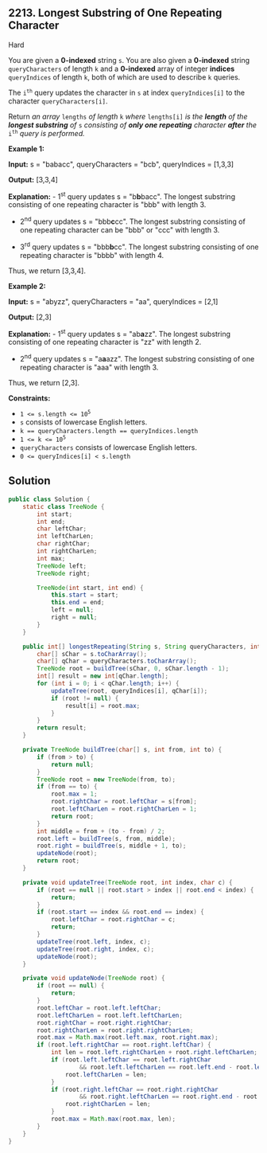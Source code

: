 ## 2213\. Longest Substring of One Repeating Character

Hard

You are given a **0-indexed** string `s`. You are also given a **0-indexed** string `queryCharacters` of length `k` and a **0-indexed** array of integer **indices** `queryIndices` of length `k`, both of which are used to describe `k` queries.

The <code>i<sup>th</sup></code> query updates the character in `s` at index `queryIndices[i]` to the character `queryCharacters[i]`.

Return _an array_ `lengths` _of length_ `k` _where_ `lengths[i]` _is the **length** of the **longest substring** of_ `s` _consisting of **only one repeating** character **after** the_ <code>i<sup>th</sup></code> _query_ _is performed._

**Example 1:**

**Input:** s = "babacc", queryCharacters = "bcb", queryIndices = [1,3,3]

**Output:** [3,3,4]

**Explanation:** - 1<sup>st</sup> query updates s = "b**b**bacc". The longest substring consisting of one repeating character is "bbb" with length 3. 

- 2<sup>nd</sup> query updates s = "bbb**c**cc". The longest substring consisting of one repeating character can be "bbb" or "ccc" with length 3. 

- 3<sup>rd</sup> query updates s = "bbb**b**cc". The longest substring consisting of one repeating character is "bbbb" with length 4. 
  
Thus, we return [3,3,4].

**Example 2:**

**Input:** s = "abyzz", queryCharacters = "aa", queryIndices = [2,1]

**Output:** [2,3]

**Explanation:** - 1<sup>st</sup> query updates s = "ab**a**zz". The longest substring consisting of one repeating character is "zz" with length 2. 

- 2<sup>nd</sup> query updates s = "a**a**azz". The longest substring consisting of one repeating character is "aaa" with length 3. 
  
Thus, we return [2,3].

**Constraints:**

*   <code>1 <= s.length <= 10<sup>5</sup></code>
*   `s` consists of lowercase English letters.
*   `k == queryCharacters.length == queryIndices.length`
*   <code>1 <= k <= 10<sup>5</sup></code>
*   `queryCharacters` consists of lowercase English letters.
*   `0 <= queryIndices[i] < s.length`

## Solution

```java
public class Solution {
    static class TreeNode {
        int start;
        int end;
        char leftChar;
        int leftCharLen;
        char rightChar;
        int rightCharLen;
        int max;
        TreeNode left;
        TreeNode right;

        TreeNode(int start, int end) {
            this.start = start;
            this.end = end;
            left = null;
            right = null;
        }
    }

    public int[] longestRepeating(String s, String queryCharacters, int[] queryIndices) {
        char[] sChar = s.toCharArray();
        char[] qChar = queryCharacters.toCharArray();
        TreeNode root = buildTree(sChar, 0, sChar.length - 1);
        int[] result = new int[qChar.length];
        for (int i = 0; i < qChar.length; i++) {
            updateTree(root, queryIndices[i], qChar[i]);
            if (root != null) {
                result[i] = root.max;
            }
        }
        return result;
    }

    private TreeNode buildTree(char[] s, int from, int to) {
        if (from > to) {
            return null;
        }
        TreeNode root = new TreeNode(from, to);
        if (from == to) {
            root.max = 1;
            root.rightChar = root.leftChar = s[from];
            root.leftCharLen = root.rightCharLen = 1;
            return root;
        }
        int middle = from + (to - from) / 2;
        root.left = buildTree(s, from, middle);
        root.right = buildTree(s, middle + 1, to);
        updateNode(root);
        return root;
    }

    private void updateTree(TreeNode root, int index, char c) {
        if (root == null || root.start > index || root.end < index) {
            return;
        }
        if (root.start == index && root.end == index) {
            root.leftChar = root.rightChar = c;
            return;
        }
        updateTree(root.left, index, c);
        updateTree(root.right, index, c);
        updateNode(root);
    }

    private void updateNode(TreeNode root) {
        if (root == null) {
            return;
        }
        root.leftChar = root.left.leftChar;
        root.leftCharLen = root.left.leftCharLen;
        root.rightChar = root.right.rightChar;
        root.rightCharLen = root.right.rightCharLen;
        root.max = Math.max(root.left.max, root.right.max);
        if (root.left.rightChar == root.right.leftChar) {
            int len = root.left.rightCharLen + root.right.leftCharLen;
            if (root.left.leftChar == root.left.rightChar
                    && root.left.leftCharLen == root.left.end - root.left.start + 1) {
                root.leftCharLen = len;
            }
            if (root.right.leftChar == root.right.rightChar
                    && root.right.leftCharLen == root.right.end - root.right.start + 1) {
                root.rightCharLen = len;
            }
            root.max = Math.max(root.max, len);
        }
    }
}
```